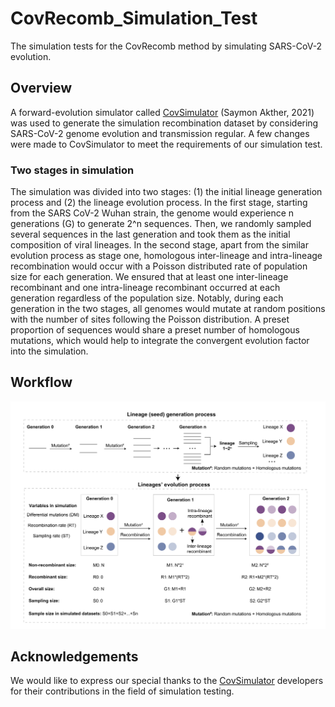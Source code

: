 # CovRecomb_Simulation_Test
The simulation tests for the CovRecomb method by simulating SARS-CoV-2 evolution.


## Overview
A forward-evolution simulator called [CovSimulator](https://github.com/weigangq/cov-db/blob/master/scripts/CovSimulator.py) (Saymon Akther, 2021) was used to generate the simulation recombination dataset by considering SARS-CoV-2 genome evolution and transmission regular. A few changes were made to CovSimulator to meet the requirements of our simulation test.

### Two stages in simulation
The simulation was divided into two stages: (1) the initial lineage generation process and (2) the lineage evolution process. In the first stage, starting from the SARS CoV-2 Wuhan strain, the genome would experience n generations (G) to generate 2^n sequences. Then, we randomly sampled several sequences in the last generation and took them as the initial composition of viral lineages. In the second stage, apart from the similar evolution process as stage one, homologous inter-lineage and intra-lineage recombination would occur with a Poisson distributed rate of population size for each generation. We ensured that at least one inter-lineage recombinant and one intra-lineage recombinant occurred at each generation regardless of the population size. Notably, during each generation in the two stages, all genomes would mutate at random positions with the number of sites following the Poisson distribution. A preset proportion of sequences would share a preset number of homologous mutations, which would help to integrate the convergent evolution factor into the simulation.

## Workflow
<img src="img/workflow.png"/>


## Acknowledgements
We would like to express our special thanks to the [CovSimulator](https://github.com/weigangq/cov-db/blob/master/scripts/CovSimulator.py) developers for their contributions in the field of simulation testing.
